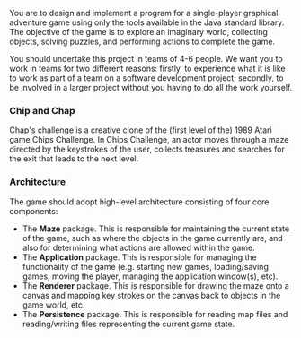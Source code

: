 You are to design and implement a program for a single-player graphical adventure game using only the tools available in the Java standard library. The objective of the game is to explore an imaginary world, collecting objects, solving puzzles, and performing actions to complete the game.

You should undertake this project in teams of 4-6 people. We want you to work in teams for two different reasons: firstly, to experience what it is like to work as part of a team on a software development project; secondly, to be involved in a larger project without you having to do all the work yourself.

### Chip and Chap

Chap's challenge is a creative clone of the (first level of the) 1989 Atari game Chips Challenge. In Chips Challenge, an actor moves through a maze directed by the keystrokes of the user, collects treasures and searches for the exit that leads to the next level.

### Architecture

The game should adopt high-level architecture consisting of four core components:
- The **Maze** package. This is responsible for maintaining the current state of the game, such as where the objects in the game currently are, and also for determining what actions are allowed within the game. 
- The **Application** package. This is responsible for managing the functionality of the game (e.g. starting new games, loading/saving games, moving the player, managing the application window(s), etc).
- The **Renderer** package. This is responsible for drawing the maze onto a canvas and mapping key strokes on the canvas back to objects in the game world, etc.
- The **Persistence** package. This is responsible for reading map files and reading/writing files representing the current game state. 
